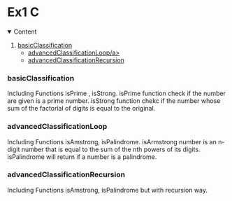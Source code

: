 # Ex1 C

<!-- TABLE OF CONTENTS -->
<details open="open">
  <summary>Content</summary>
  <ol>
    <li><a href="#basicClassification">basicClassification</a>
      <ul>
      <li><a href="#advancedClassificationLoop">advancedClassificationLoop/a></li>
      </ul>
      <ul>
      <li><a href="#advancedClassificationRecursion">advancedClassificationRecursion</a></li>
      </ul>
  </ol>
</details>


### basicClassification

Including Functions isPrime , isStrong.
isPrime function check if the number are given is a prime number.
isStrong function chekc if the number whose sum of the factorial of digits is equal to the original.

### advancedClassificationLoop

Including Functions isAmstrong, isPalindrome.
isArmstrong number is an n-digit number that is equal to the sum of the nth powers of its digits.
isPalindrome will return if a number is a palindrome.

### advancedClassificationRecursion

Including Functions isAmstrong, isPalindrome but with recursion way.
